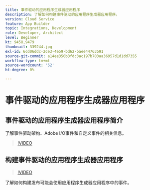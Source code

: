 ```yaml
---
title: 事件驱动的应用程序生成器应用程序
description: 了解如何构建事件驱动的应用程序生成器应用程序。
version: Cloud Service
feature: App Builder
topic: Integrations, Development
role: Developer, Architect
level: Beginner
kt: 9458,9479
thumbnail: 339244.jpg
exl-id: 6cd06ddc-2ce3-4e59-bd62-baee44763591
source-git-commit: a14ee350b3fdc3ac197b703aa36957d1d1dd7355
workflow-type: tm+mt
source-wordcount: '52'
ht-degree: 0%

---
```


# 事件驱动的应用程序生成器应用程序

## 事件驱动的应用程序生成器应用程序简介

了解事件驱动架构、Adobe I/O事件和自定义事件的相关信息。

>[!VIDEO](https://video.tv.adobe.com/v/339244/?quality=12&learn=on)

## 构建事件驱动的应用程序生成器应用程序

>[!VIDEO](https://video.tv.adobe.com/v/339245/?quality=12&learn=on)

了解如何构建发布可能会使用应用程序生成器应用程序中的事件。
